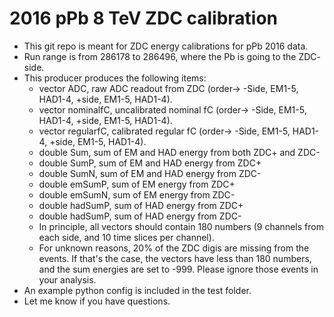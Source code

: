 # 2016 pPb 8 TeV ZDC calibration
* This git repo is meant for ZDC energy calibrations for pPb 2016 data.
* Run range is from 286178 to 286496, where the Pb is going to the ZDC- side.
* This producer produces the following items:
  * vector<double> ADC, raw ADC readout from ZDC (order-> -Side, EM1-5, HAD1-4, +side, EM1-5, HAD1-4).
  * vector<double> nominalfC, uncalibrated nominal fC (order-> -Side, EM1-5, HAD1-4, +side, EM1-5, HAD1-4).
  * vector<double> regularfC, calibrated regular fC (order-> -Side, EM1-5, HAD1-4, +side, EM1-5, HAD1-4).
  * double Sum, sum of EM and HAD energy from both ZDC+ and ZDC-
  * double SumP, sum of EM and HAD energy from ZDC+
  * double SumN, sum of EM and HAD energy from ZDC-
  * double emSumP, sum of EM energy from ZDC+
  * double emSumN, sum of EM energy from ZDC-
  * double hadSumP, sum of HAD energy from ZDC+
  * double hadSumP, sum of HAD energy from ZDC-
  * In principle, all vectors should contain 180 numbers (9 channels from each side, and 10 time slices per channel).
  * For unknown reasons, 20% of the ZDC digis are missing from the events. If that's the case, the vectors have less than 180 numbers, and the sum energies are set to -999. Please ignore those events in your analysis.
* An example python config is included in the test folder.
* Let me know if you have questions.
